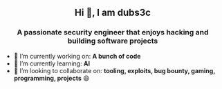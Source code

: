<h2 align="center">Hi 👋, I am dubs3c</h2>
<h3 align="center">A passionate security engineer that enjoys hacking and building software projects</h3>

- 🔭 I’m currently working on: **A bunch of code**
- 🌱 I’m currently learning: **AI**
- 👯 I’m looking to collaborate on: **tooling, exploits, bug bounty, gaming, programming, projects** 😄 

<!--
**dubs3c/dubs3c** is a ✨ _special_ ✨ repository because its `README.md` (this file) appears on your GitHub profile.

Here are some ideas to get you started:

- 🔭 I’m currently working on ...
- 🌱 I’m currently learning ...
- 👯 I’m looking to collaborate on ...
- 🤔 I’m looking for help with ...
- 💬 Ask me about ...
- 📫 How to reach me: ...
- 😄 Pronouns: ...
- ⚡ Fun fact: ...
-->
